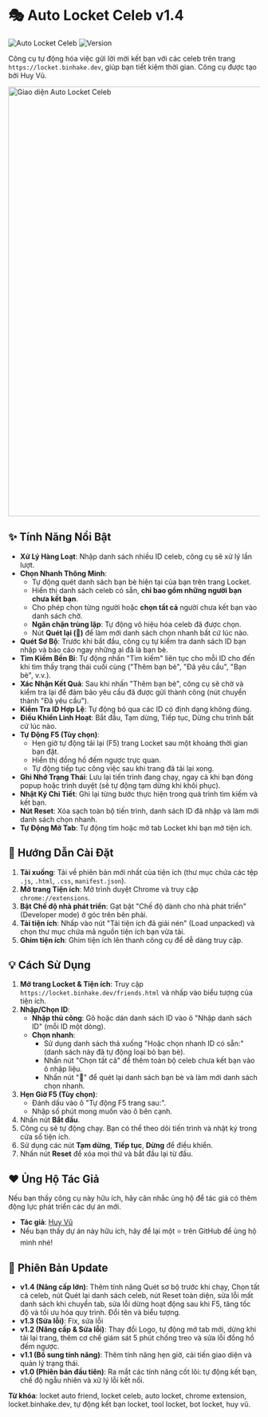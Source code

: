 # 🎭 Auto Locket Celeb v1.4

![Auto Locket Celeb](https://img.shields.io/badge/Auto%20Locket-Celeb-purple?style=for-the-badge&logo=github)
![Version](https://img.shields.io/badge/Version-v1.4-blue?style=for-the-badge)

Công cụ tự động hóa việc gửi lời mời kết bạn với các celeb trên trang `https://locket.binhake.dev`, giúp bạn tiết kiệm thời gian. Công cụ được tạo bởi Huy Vũ.

<img width="1870" height="861" alt="Giao diện Auto Locket Celeb" src="LINK_DEN_ANH_SCREENSHOT_CUA_BAN_O_DAY" />

## ✨ Tính Năng Nổi Bật

-   **Xử Lý Hàng Loạt**: Nhập danh sách nhiều ID celeb, công cụ sẽ xử lý lần lượt.
-   **Chọn Nhanh Thông Minh**:
    -   Tự động quét danh sách bạn bè hiện tại của bạn trên trang Locket.
    -   Hiển thị danh sách celeb có sẵn, **chỉ bao gồm những người bạn chưa kết bạn**.
    -   Cho phép chọn từng người hoặc **chọn tất cả** người chưa kết bạn vào danh sách chờ.
    -   **Ngăn chặn trùng lặp**: Tự động vô hiệu hóa celeb đã được chọn.
    -   Nút **Quét lại (🔄)** để làm mới danh sách chọn nhanh bất cứ lúc nào.
-   **Quét Sơ Bộ**: Trước khi bắt đầu, công cụ tự kiểm tra danh sách ID bạn nhập và báo cáo ngay những ai đã là bạn bè.
-   **Tìm Kiếm Bền Bỉ**: Tự động nhấn "Tìm kiếm" liên tục cho mỗi ID cho đến khi tìm thấy trạng thái cuối cùng ("Thêm bạn bè", "Đã yêu cầu", "Bạn bè", v.v.).
-   **Xác Nhận Kết Quả**: Sau khi nhấn "Thêm bạn bè", công cụ sẽ chờ và kiểm tra lại để đảm bảo yêu cầu đã được gửi thành công (nút chuyển thành "Đã yêu cầu").
-   **Kiểm Tra ID Hợp Lệ**: Tự động bỏ qua các ID có định dạng không đúng.
-   **Điều Khiển Linh Hoạt**: Bắt đầu, Tạm dừng, Tiếp tục, Dừng chu trình bất cứ lúc nào.
-   **Tự Động F5 (Tùy chọn)**:
    -   Hẹn giờ tự động tải lại (F5) trang Locket sau một khoảng thời gian bạn đặt.
    -   Hiển thị đồng hồ đếm ngược trực quan.
    -   Tự động tiếp tục công việc sau khi trang đã tải lại xong.
-   **Ghi Nhớ Trạng Thái**: Lưu lại tiến trình đang chạy, ngay cả khi bạn đóng popup hoặc trình duyệt (sẽ tự động tạm dừng khi khôi phục).
-   **Nhật Ký Chi Tiết**: Ghi lại từng bước thực hiện trong quá trình tìm kiếm và kết bạn.
-   **Nút Reset**: Xóa sạch toàn bộ tiến trình, danh sách ID đã nhập và làm mới danh sách chọn nhanh.
-   **Tự Động Mở Tab**: Tự động tìm hoặc mở tab Locket khi bạn mở tiện ích.

## 🚀 Hướng Dẫn Cài Đặt

1.  **Tải xuống**: Tải về phiên bản mới nhất của tiện ích (thư mục chứa các tệp `.js`, `.html`, `.css`, `manifest.json`).
2.  **Mở trang Tiện ích**: Mở trình duyệt Chrome và truy cập `chrome://extensions`.
3.  **Bật Chế độ nhà phát triển**: Gạt bật "Chế độ dành cho nhà phát triển" (Developer mode) ở góc trên bên phải.
4.  **Tải tiện ích**: Nhấp vào nút "Tải tiện ích đã giải nén" (Load unpacked) và chọn thư mục chứa mã nguồn tiện ích bạn vừa tải.
5.  **Ghim tiện ích**: Ghim tiện ích lên thanh công cụ để dễ dàng truy cập.

## 💡 Cách Sử Dụng

1.  **Mở trang Locket & Tiện ích**: Truy cập `https://locket.binhake.dev/friends.html` và nhấp vào biểu tượng của tiện ích.
2.  **Nhập/Chọn ID**:
    -   **Nhập thủ công**: Gõ hoặc dán danh sách ID vào ô "Nhập danh sách ID" (mỗi ID một dòng).
    -   **Chọn nhanh**:
        -   Sử dụng danh sách thả xuống "Hoặc chọn nhanh ID có sẵn:" (danh sách này đã tự động loại bỏ bạn bè).
        -   Nhấn nút "Chọn tất cả" để thêm toàn bộ celeb chưa kết bạn vào ô nhập liệu.
        -   Nhấn nút "🔄" để quét lại danh sách bạn bè và làm mới danh sách chọn nhanh.
3.  **Hẹn Giờ F5 (Tùy chọn)**:
    -   Đánh dấu vào ô "Tự động F5 trang sau:".
    -   Nhập số phút mong muốn vào ô bên cạnh.
4.  Nhấn nút **Bắt đầu**.
5.  Công cụ sẽ tự động chạy. Bạn có thể theo dõi tiến trình và nhật ký trong cửa sổ tiện ích.
6.  Sử dụng các nút **Tạm dừng**, **Tiếp tục**, **Dừng** để điều khiển.
7.  Nhấn nút **Reset** để xóa mọi thứ và bắt đầu lại từ đầu.

## ❤️ Ủng Hộ Tác Giả

Nếu bạn thấy công cụ này hữu ích, hãy cân nhắc ủng hộ để tác giả có thêm động lực phát triển các dự án mới.

-   **Tác giả**: [Huy Vũ](https://beacons.ai/huyvu2512)
-   Nếu bạn thấy dự án này hữu ích, hãy để lại một ⭐ trên GitHub để ủng hộ mình nhé!

## 📄 Phiên Bản Update

- **v1.4 (Nâng cấp lớn)**: Thêm tính năng Quét sơ bộ trước khi chạy, Chọn tất cả celeb, nút Quét lại danh sách celeb, nút Reset toàn diện, sửa lỗi mất danh sách khi chuyển tab, sửa lỗi dừng hoạt động sau khi F5, tăng tốc độ và tối ưu hóa quy trình. Đổi tên và biểu tượng.
- **v1.3 (Sửa lỗi)**: Fix, sửa lỗi
- **v1.2 (Nâng cấp & Sửa lỗi)**: Thay đổi Logo, tự động mở tab mới, dừng khi tải lại trang, thêm cơ chế giám sát 5 phút chống treo và sửa lỗi đồng hồ đếm ngược.
- **v1.1 (Bổ sung tính năng)**: Thêm tính năng hẹn giờ, cải tiến giao diện và quản lý trạng thái.
- **v1.0 (Phiên bản đầu tiên)**: Ra mắt các tính năng cốt lõi: tự động kết bạn, chế độ ngẫu nhiên và xử lý lỗi kết nối.

**Từ khóa**: locket auto friend, locket celeb, auto locket, chrome extension, locket.binhake.dev, tự động kết bạn locket, tool locket, bot locket, huy vũ.

